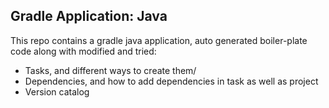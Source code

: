 ## Gradle Application: Java

This repo contains a gradle java application, auto generated boiler-plate code along with modified and tried:

* Tasks, and different ways to create them/
* Dependencies, and how to add dependencies in task as well as project
* Version catalog